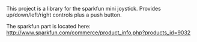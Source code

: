 This project is a library for the sparkfun mini joystick.  Provides up/down/left/right controls plus a push button.

The sparkfun part is located here: http://www.sparkfun.com/commerce/product_info.php?products_id=9032